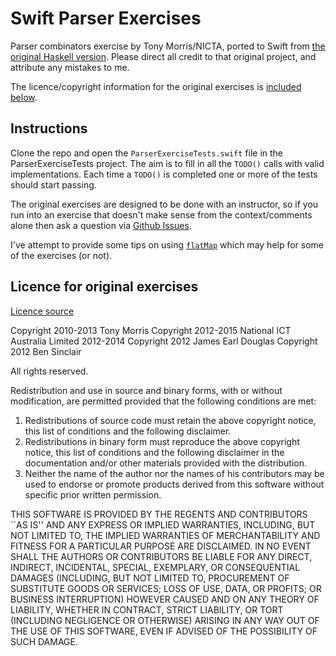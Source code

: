 # Swift Parser Exercises
Parser combinators exercise by Tony Morris/NICTA, ported to Swift from [the original Haskell version](https://github.com/NICTA/course/blob/af3e945d5eadcaf0a11a462e2ef7f5378b71d7f7/src/Course/Parser.hs).
 Please direct all credit to that original project, and attribute any mistakes to me.

The licence/copyright information for the original exercises is [included below](#licence-for-original-exercises).

## Instructions

Clone the repo and open the `ParserExerciseTests.swift` file in the ParserExerciseTests project. The aim is to fill in all the `TODO()` calls with valid implementations. Each time a `TODO()` is completed one or more of the tests should start passing.

The original exercises are designed to be done with an instructor, so if you run into an exercise that doesn't make sense from the context/comments alone then ask a question via [Github Issues](https://github.com/dtchepak/SwiftParserExercises/issues).

I've attempt to provide some tips on using [`flatMap`](https://github.com/dtchepak/SwiftParserExercises/blob/master/ParserExerciseTests/FlatMapPattern.swift) which may help for some of the exercises (or not).

## Licence for original exercises

[Licence source](https://github.com/NICTA/course/blob/af3e945d5eadcaf0a11a462e2ef7f5378b71d7f7/etc/LICENCE)

Copyright 2010-2013 Tony Morris
Copyright 2012-2015 National ICT Australia Limited 2012-2014
Copyright 2012      James Earl Douglas
Copyright 2012      Ben Sinclair

All rights reserved.

Redistribution and use in source and binary forms, with or without
modification, are permitted provided that the following conditions
are met:
1. Redistributions of source code must retain the above copyright
   notice, this list of conditions and the following disclaimer.
2. Redistributions in binary form must reproduce the above copyright
   notice, this list of conditions and the following disclaimer in the
   documentation and/or other materials provided with the distribution.
3. Neither the name of the author nor the names of his contributors
   may be used to endorse or promote products derived from this software
   without specific prior written permission.

THIS SOFTWARE IS PROVIDED BY THE REGENTS AND CONTRIBUTORS ``AS IS'' AND
ANY EXPRESS OR IMPLIED WARRANTIES, INCLUDING, BUT NOT LIMITED TO, THE
IMPLIED WARRANTIES OF MERCHANTABILITY AND FITNESS FOR A PARTICULAR PURPOSE
ARE DISCLAIMED.  IN NO EVENT SHALL THE AUTHORS OR CONTRIBUTORS BE LIABLE
FOR ANY DIRECT, INDIRECT, INCIDENTAL, SPECIAL, EXEMPLARY, OR CONSEQUENTIAL
DAMAGES (INCLUDING, BUT NOT LIMITED TO, PROCUREMENT OF SUBSTITUTE GOODS
OR SERVICES; LOSS OF USE, DATA, OR PROFITS; OR BUSINESS INTERRUPTION)
HOWEVER CAUSED AND ON ANY THEORY OF LIABILITY, WHETHER IN CONTRACT, STRICT
LIABILITY, OR TORT (INCLUDING NEGLIGENCE OR OTHERWISE) ARISING IN ANY WAY
OUT OF THE USE OF THIS SOFTWARE, EVEN IF ADVISED OF THE POSSIBILITY OF
SUCH DAMAGE.
